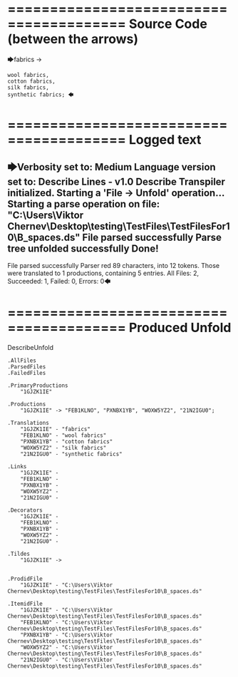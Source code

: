 ========================================
Source Code (between the arrows)
========================================

🡆fabrics -> 

	wool fabrics, 
	cotton fabrics,  
	silk fabrics, 
	synthetic fabrics; 🡄

========================================
Logged text
========================================

🡆Verbosity set to: Medium
Language version set to: Describe Lines - v1.0
Describe Transpiler initialized.
Starting a 'File -> Unfold' operation...
Starting a parse operation on file: "C:\Users\Viktor Chernev\Desktop\testing\TestFiles\TestFilesFor10\B_spaces.ds"
File parsed successfully
Parse tree unfolded successfully
Done!
------------------------
File parsed successfully
Parser red 89 characters, into 12 tokens.
Those were translated to 1 productions, containing 5 entries.
All Files: 2, Succeeded: 1, Failed: 0, Errors: 0🡄

========================================
Produced Unfold
========================================

DescribeUnfold

    .AllFiles
    .ParsedFiles
    .FailedFiles

    .PrimaryProductions
        "1GJZK1IE" 

    .Productions
        "1GJZK1IE" -> "FEB1KLNO", "PXNBX1YB", "WOXW5YZ2", "21N2IGU0";

    .Translations
        "1GJZK1IE" - "fabrics"
        "FEB1KLNO" - "wool fabrics"
        "PXNBX1YB" - "cotton fabrics"
        "WOXW5YZ2" - "silk fabrics"
        "21N2IGU0" - "synthetic fabrics"

    .Links
        "1GJZK1IE" - 
        "FEB1KLNO" - 
        "PXNBX1YB" - 
        "WOXW5YZ2" - 
        "21N2IGU0" - 

    .Decorators
        "1GJZK1IE" - 
        "FEB1KLNO" - 
        "PXNBX1YB" - 
        "WOXW5YZ2" - 
        "21N2IGU0" - 

    .Tildes
        "1GJZK1IE" -> 


    .ProdidFile
        "1GJZK1IE" - "C:\Users\Viktor Chernev\Desktop\testing\TestFiles\TestFilesFor10\B_spaces.ds"

    .ItemidFile
        "1GJZK1IE" - "C:\Users\Viktor Chernev\Desktop\testing\TestFiles\TestFilesFor10\B_spaces.ds"
        "FEB1KLNO" - "C:\Users\Viktor Chernev\Desktop\testing\TestFiles\TestFilesFor10\B_spaces.ds"
        "PXNBX1YB" - "C:\Users\Viktor Chernev\Desktop\testing\TestFiles\TestFilesFor10\B_spaces.ds"
        "WOXW5YZ2" - "C:\Users\Viktor Chernev\Desktop\testing\TestFiles\TestFilesFor10\B_spaces.ds"
        "21N2IGU0" - "C:\Users\Viktor Chernev\Desktop\testing\TestFiles\TestFilesFor10\B_spaces.ds"

